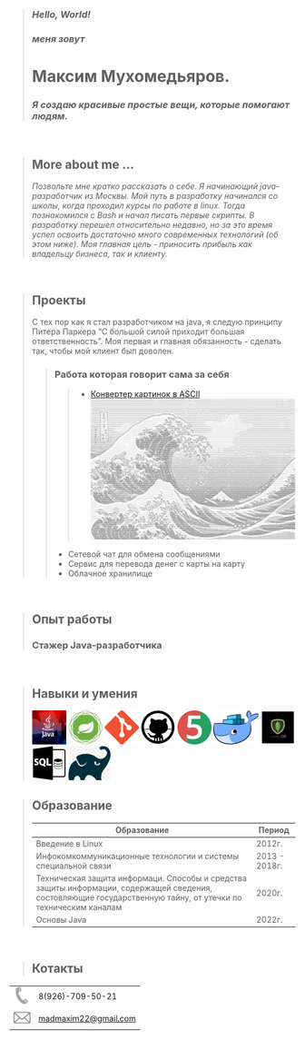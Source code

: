 > ### _Hello, World!_
> ### _меня зовут_
> # **Максим Мухомедьяров**.
> ### _Я создаю красивые простые вещи, которые помогают людям._ 
<br/>

> ## **More about me ...**
> _Позвольте мне кратко рассказать о себе. Я начинающий java-разработчик из Москвы.  Мой путь в разработку начинался со школы, когда проходил курсы по работе в linux. Тогда познакомился с Bash и начал писать первые скрипты. В разработку перешел относительно недавно, но за это время успел освоить достаточно много современных технологий (об этом ниже). Моя главная цель - приносить прибыль как владельцу бизнеса, так и клиенту._
<br/>

> ## **Проекты**
> С тех пор как я стал разработчиком на java, я следую принципу Питера Паркера “С большой силой приходит большая ответственность”. Моя первая и главная обязанность - сделать так, чтобы мой клиент был доволен. 
>> ### **Работа которая говорит сама за себя**
>>> - [Конвертер картинок в ASCII](https://www.java.com/ru/)
>>> ![java](images/sea.jpg)
>> - Сетевой чат для обмена сообщениями  
>> - Сервис для перевода денег с карты на карту
>> - Облачное хранилище 

<br/>

> ## **Опыт работы**
> ### Стажер Java-разработчика
>  
<br/>

> ## **Навыки и умения**
>[![java](images/javaLog.jpg)](https://www.java.com/ru/)
>[![java](images/springLog.webp)](https://spring.io/)
>[![java](images/gitLog.webp)](https://git-scm.com/)
>[![java](images/githubLog.webp)](https://github.com/)
>[![java](images/junit5Log.webp)](https://junit.org/junit5/)
>[![java](images/dockerLog.webp)](https://www.docker.com/)
>[![java](images/mongodbLog.webp)](https://www.mongodb.com/)
>[![java](images/sqlLog.webp)](https://ru.wikipedia.org/wiki/SQL)
>[![java](imageg/../images/GradleLog.webp)](https://gradle.org/)

> ## **Образование**
> | Образование| Период |
> | --- | --- |
> | Введение в Linux | 2012г. |
> | Инфокомкоммуникационные технологии и системы специальной связи | 2013 - 2018г. |
> | Техническая защита информаци. Способы и средства защиты информации, содержащей сведения, состовляющие государственную тайну, от утечки по техническим каналам | 2020г.|
> | Основы Java | 2022г. |
<br/>

> ## **Котакты**
| |  |
| --- | --- |
| ![java](images/telefonLog.webp)| 8(926)-709-50-21 |
| ![java](images/pochtaLog.webp) | <madmaxim22@gmail.com> |

<br/>




